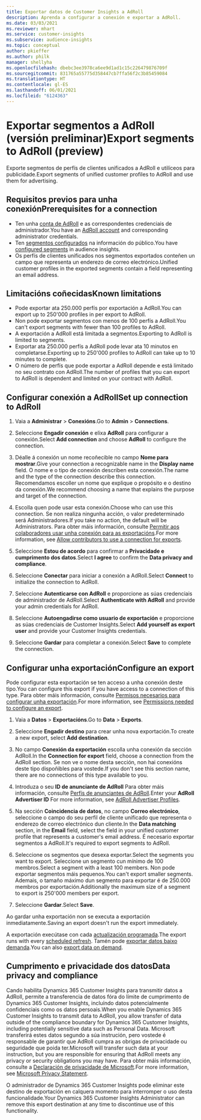 ```yaml
---
title: Exportar datos de Customer Insights a AdRoll
description: Aprenda a configurar a conexión e exportar a AdRoll.
ms.date: 03/03/2021
ms.reviewer: mhart
ms.service: customer-insights
ms.subservice: audience-insights
ms.topic: conceptual
author: pkieffer
ms.author: philk
manager: shellyha
ms.openlocfilehash: dbebc3ee3978ca6ee9d1ad1c15c226479876709f
ms.sourcegitcommit: 831765a55775d358447cb7ffa56f2c3b85459084
ms.translationtype: HT
ms.contentlocale: gl-ES
ms.lasthandoff: 06/01/2021
ms.locfileid: "6124363"
---
```

# <a name="export-segments-to-adroll-preview"></a><span data-ttu-id="3b12d-103">Exportar segmentos a AdRoll (versión preliminar)</span><span class="sxs-lookup"><span data-stu-id="3b12d-103">Export segments to AdRoll (preview)</span></span>

<span data-ttu-id="3b12d-104">Exporte segmentos de perfís de clientes unificados a AdRoll e utilíceos para publicidade.</span><span class="sxs-lookup"><span data-stu-id="3b12d-104">Export segments of unified customer profiles to AdRoll and use them for advertising.</span></span> 

## <a name="prerequisites-for-a-connection"></a><span data-ttu-id="3b12d-105">Requisitos previos para unha conexión</span><span class="sxs-lookup"><span data-stu-id="3b12d-105">Prerequisites for a connection</span></span>

-   <span data-ttu-id="3b12d-106">Ten unha [conta de AdRoll](https://www.adroll.com/) e as correspondentes credenciais de administrador.</span><span class="sxs-lookup"><span data-stu-id="3b12d-106">You have an [AdRoll account](https://www.adroll.com/) and corresponding administrator credentials.</span></span>
-   <span data-ttu-id="3b12d-107">Ten [segmentos configurados](segments.md) na información do público.</span><span class="sxs-lookup"><span data-stu-id="3b12d-107">You have [configured segments](segments.md) in audience insights.</span></span>
-   <span data-ttu-id="3b12d-108">Os perfís de clientes unificados nos segmentos exportados conteñen un campo que representa un enderezo de correo electrónico.</span><span class="sxs-lookup"><span data-stu-id="3b12d-108">Unified customer profiles in the exported segments contain a field representing an email address.</span></span>

## <a name="known-limitations"></a><span data-ttu-id="3b12d-109">Limitacións coñecidas</span><span class="sxs-lookup"><span data-stu-id="3b12d-109">Known limitations</span></span>

- <span data-ttu-id="3b12d-110">Pode exportar ata 250.000 perfís por exportación a AdRoll.</span><span class="sxs-lookup"><span data-stu-id="3b12d-110">You can export up to 250'000 profiles in per export to AdRoll.</span></span>
- <span data-ttu-id="3b12d-111">Non pode exportar segmentos con menos de 100 perfís a AdRoll.</span><span class="sxs-lookup"><span data-stu-id="3b12d-111">You can't export segments with fewer than 100 profiles to AdRoll.</span></span> 
- <span data-ttu-id="3b12d-112">A exportación a AdRoll está limitada a segmentos.</span><span class="sxs-lookup"><span data-stu-id="3b12d-112">Exporting to AdRoll is limited to segments.</span></span>
- <span data-ttu-id="3b12d-113">Exportar ata 250.000 perfís a AdRoll pode levar ata 10 minutos en completarse.</span><span class="sxs-lookup"><span data-stu-id="3b12d-113">Exporting up to 250'000 profiles to AdRoll can take up to 10 minutes to complete.</span></span> 
- <span data-ttu-id="3b12d-114">O número de perfís que pode exportar a AdRoll depende e está limitado no seu contrato con AdRoll.</span><span class="sxs-lookup"><span data-stu-id="3b12d-114">The number of profiles that you can export to AdRoll is dependent and limited on your contract with AdRoll.</span></span>

## <a name="set-up-connection-to-adroll"></a><span data-ttu-id="3b12d-115">Configurar conexión a AdRoll</span><span class="sxs-lookup"><span data-stu-id="3b12d-115">Set up connection to AdRoll</span></span>

1. <span data-ttu-id="3b12d-116">Vaia a **Administrar** > **Conexións**.</span><span class="sxs-lookup"><span data-stu-id="3b12d-116">Go to **Admin** > **Connections**.</span></span>

1. <span data-ttu-id="3b12d-117">Seleccione **Engadir conexión** e elixa **AdRoll** para configurar a conexión.</span><span class="sxs-lookup"><span data-stu-id="3b12d-117">Select **Add connection** and choose **AdRoll** to configure the connection.</span></span>

1. <span data-ttu-id="3b12d-118">Déalle á conexión un nome recoñecible no campo **Nome para mostrar**.</span><span class="sxs-lookup"><span data-stu-id="3b12d-118">Give your connection a recognizable name in the **Display name** field.</span></span> <span data-ttu-id="3b12d-119">O nome e o tipo de conexión describen esta conexión.</span><span class="sxs-lookup"><span data-stu-id="3b12d-119">The name and the type of the connection describe this connection.</span></span> <span data-ttu-id="3b12d-120">Recomendamos escoller un nome que explique o propósito e o destino da conexión.</span><span class="sxs-lookup"><span data-stu-id="3b12d-120">We recommend choosing a name that explains the purpose and target of the connection.</span></span>

1. <span data-ttu-id="3b12d-121">Escolla quen pode usar esta conexión.</span><span class="sxs-lookup"><span data-stu-id="3b12d-121">Choose who can use this connection.</span></span> <span data-ttu-id="3b12d-122">Se non realiza ningunha acción, o valor predeterminado será Administradores.</span><span class="sxs-lookup"><span data-stu-id="3b12d-122">If you take no action, the default will be Administrators.</span></span> <span data-ttu-id="3b12d-123">Para obter máis información, consulte [Permitir aos colaboradores usar unha conexión para as exportacións](connections.md#allow-contributors-to-use-a-connection-for-exports).</span><span class="sxs-lookup"><span data-stu-id="3b12d-123">For more information, see [Allow contributors to use a connection for exports](connections.md#allow-contributors-to-use-a-connection-for-exports).</span></span>

1. <span data-ttu-id="3b12d-124">Seleccione **Estou de acordo** para confirmar a **Privacidade e cumprimento dos datos**.</span><span class="sxs-lookup"><span data-stu-id="3b12d-124">Select **I agree** to confirm the **Data privacy and compliance**.</span></span>

1. <span data-ttu-id="3b12d-125">Seleccione **Conectar** para iniciar a conexión a AdRoll.</span><span class="sxs-lookup"><span data-stu-id="3b12d-125">Select **Connect** to initialize the connection to AdRoll.</span></span>

1. <span data-ttu-id="3b12d-126">Seleccione **Autenticarse con AdRoll** e proporcione as súas credenciais de administrador de AdRoll.</span><span class="sxs-lookup"><span data-stu-id="3b12d-126">Select **Authenticate with AdRoll** and provide your admin credentials for AdRoll.</span></span> 

1. <span data-ttu-id="3b12d-127">Seleccione **Autoengadirse como usuario de exportación** e proporcione as súas credenciais de Customer Insights.</span><span class="sxs-lookup"><span data-stu-id="3b12d-127">Select **Add yourself as export user** and provide your Customer Insights credentials.</span></span>

1. <span data-ttu-id="3b12d-128">Seleccione **Gardar** para completar a conexión.</span><span class="sxs-lookup"><span data-stu-id="3b12d-128">Select **Save** to complete the connection.</span></span>

## <a name="configure-an-export"></a><span data-ttu-id="3b12d-129">Configurar unha exportación</span><span class="sxs-lookup"><span data-stu-id="3b12d-129">Configure an export</span></span>

<span data-ttu-id="3b12d-130">Pode configurar esta exportación se ten acceso a unha conexión deste tipo.</span><span class="sxs-lookup"><span data-stu-id="3b12d-130">You can configure this export if you have access to a connection of this type.</span></span> <span data-ttu-id="3b12d-131">Para obter máis información, consulte [Permisos necesarios para configurar unha exportación](export-destinations.md#set-up-a-new-export).</span><span class="sxs-lookup"><span data-stu-id="3b12d-131">For more information, see [Permissions needed to configure an export](export-destinations.md#set-up-a-new-export).</span></span>

1. <span data-ttu-id="3b12d-132">Vaia a **Datos** > **Exportacións**.</span><span class="sxs-lookup"><span data-stu-id="3b12d-132">Go to **Data** > **Exports**.</span></span>

1. <span data-ttu-id="3b12d-133">Seleccione **Engadir destino** para crear unha nova exportación.</span><span class="sxs-lookup"><span data-stu-id="3b12d-133">To create a new export, select **Add destination**.</span></span>

1. <span data-ttu-id="3b12d-134">No campo **Conexión da exportación** escolla unha conexión da sección AdRoll.</span><span class="sxs-lookup"><span data-stu-id="3b12d-134">In the **Connection for export** field, choose a connection from the AdRoll section.</span></span> <span data-ttu-id="3b12d-135">Se non ve o nome desta sección, non hai conexións deste tipo dispoñibles para vostede.</span><span class="sxs-lookup"><span data-stu-id="3b12d-135">If you don't see this section name, there are no connections of this type available to you.</span></span>

1. <span data-ttu-id="3b12d-136">Introduza o seu **ID de anunciante de AdRoll** Para obter máis información, consulte [Perfís de anunciantes de AdRoll](https://help.adroll.com/hc/articles/212011838-Advertiser-Profiles).</span><span class="sxs-lookup"><span data-stu-id="3b12d-136">Enter your **AdRoll Advertiser ID** For more information, see [AdRoll Advertiser Profiles](https://help.adroll.com/hc/articles/212011838-Advertiser-Profiles).</span></span>

3. <span data-ttu-id="3b12d-137">Na sección **Coincidencia de datos**, no campo **Correo electrónico**, seleccione o campo do seu perfil de cliente unificado que representa o enderezo de correo electrónico dun cliente.</span><span class="sxs-lookup"><span data-stu-id="3b12d-137">In the **Data matching** section, in the **Email** field, select the field in your unified customer profile that represents a customer's email address.</span></span> <span data-ttu-id="3b12d-138">É necesario exportar segmentos a AdRoll.</span><span class="sxs-lookup"><span data-stu-id="3b12d-138">It's required to export segments to AdRoll.</span></span>

1. <span data-ttu-id="3b12d-139">Seleccione os segmentos que desexa exportar.</span><span class="sxs-lookup"><span data-stu-id="3b12d-139">Select the segments you want to export.</span></span> <span data-ttu-id="3b12d-140">Seleccione un segmento cun mínimo de 100 membros.</span><span class="sxs-lookup"><span data-stu-id="3b12d-140">Select a segment with a least 100 members.</span></span> <span data-ttu-id="3b12d-141">Non pode exportar segmentos máis pequenos.</span><span class="sxs-lookup"><span data-stu-id="3b12d-141">You can't export smaller segments.</span></span> <span data-ttu-id="3b12d-142">Ademais, o tamaño máximo dun segmento para exportar é de 250.000 membros por exportación.</span><span class="sxs-lookup"><span data-stu-id="3b12d-142">Additionally the maximum size of a segment to export is 250'000 members per export.</span></span> 

1. <span data-ttu-id="3b12d-143">Seleccione **Gardar**.</span><span class="sxs-lookup"><span data-stu-id="3b12d-143">Select **Save**.</span></span>

<span data-ttu-id="3b12d-144">Ao gardar unha exportación non se executa a exportación inmediatamente.</span><span class="sxs-lookup"><span data-stu-id="3b12d-144">Saving an export doesn't run the export immediately.</span></span>

<span data-ttu-id="3b12d-145">A exportación execútase con cada [actualización programada](system.md#schedule-tab).</span><span class="sxs-lookup"><span data-stu-id="3b12d-145">The export runs with every [scheduled refresh](system.md#schedule-tab).</span></span> <span data-ttu-id="3b12d-146">Tamén pode [exportar datos baixo demanda](export-destinations.md#run-exports-on-demand).</span><span class="sxs-lookup"><span data-stu-id="3b12d-146">You can also [export data on demand](export-destinations.md#run-exports-on-demand).</span></span> 


## <a name="data-privacy-and-compliance"></a><span data-ttu-id="3b12d-147">Cumprimento e privacidade dos datos</span><span class="sxs-lookup"><span data-stu-id="3b12d-147">Data privacy and compliance</span></span>

<span data-ttu-id="3b12d-148">Cando habilita Dynamics 365 Customer Insights para transmitir datos a AdRoll, permite a transferencia de datos fóra do límite de cumprimento de Dynamics 365 Customer Insights, incluíndo datos potencialmente confidenciais como os datos persoais.</span><span class="sxs-lookup"><span data-stu-id="3b12d-148">When you enable Dynamics 365 Customer Insights to transmit data to AdRoll, you allow transfer of data outside of the compliance boundary for Dynamics 365 Customer Insights, including potentially sensitive data such as Personal Data.</span></span> <span data-ttu-id="3b12d-149">Microsoft transferirá estes datos segundo a súa instrución, pero vostede é responsable de garantir que AdRoll cumpra as obrigas de privacidade ou seguridade que poida ter.</span><span class="sxs-lookup"><span data-stu-id="3b12d-149">Microsoft will transfer such data at your instruction, but you are responsible for ensuring that AdRoll meets any privacy or security obligations you may have.</span></span> <span data-ttu-id="3b12d-150">Para obter máis información, consulte a [Declaración de privacidade de Microsoft](https://go.microsoft.com/fwlink/?linkid=396732).</span><span class="sxs-lookup"><span data-stu-id="3b12d-150">For more information, see [Microsoft Privacy Statement](https://go.microsoft.com/fwlink/?linkid=396732).</span></span>

<span data-ttu-id="3b12d-151">O administrador de Dynamics 365 Customer Insights pode eliminar este destino de exportación en calquera momento para interromper o uso desta funcionalidade.</span><span class="sxs-lookup"><span data-stu-id="3b12d-151">Your Dynamics 365 Customer Insights Administrator can remove this export destination at any time to discontinue use of this functionality.</span></span>
